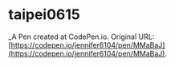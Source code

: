 # taipei0615
 _A Pen created at CodePen.io. Original URL: [https://codepen.io/jennifer6104/pen/MMaBaJ](https://codepen.io/jennifer6104/pen/MMaBaJ).

 